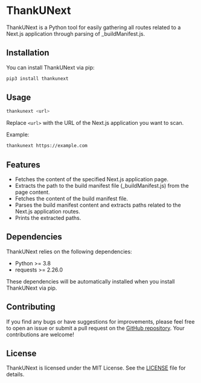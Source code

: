 # ThankUNext

ThankUNext is a Python tool for easily gathering all routes related to a Next.js application through parsing of _buildManifest.js.

## Installation

You can install ThankUNext via pip:

```bash
pip3 install thankunext
```

## Usage

```bash
thankunext <url>
```

Replace `<url>` with the URL of the Next.js application you want to scan.

Example:

```bash
thankunext https://example.com
```

## Features

- Fetches the content of the specified Next.js application page.
- Extracts the path to the build manifest file (_buildManifest.js) from the page content.
- Fetches the content of the build manifest file.
- Parses the build manifest content and extracts paths related to the Next.js application routes.
- Prints the extracted paths.

## Dependencies

ThankUNext relies on the following dependencies:

- Python >= 3.8
- requests >= 2.26.0

These dependencies will be automatically installed when you install ThankUNext via pip.

## Contributing

If you find any bugs or have suggestions for improvements, please feel free to open an issue or submit a pull request on the [GitHub repository](https://github.com/cowsecurity/thankunext). Your contributions are welcome!

## License

ThankUNext is licensed under the MIT License. See the [LICENSE](LICENSE) file for details.
